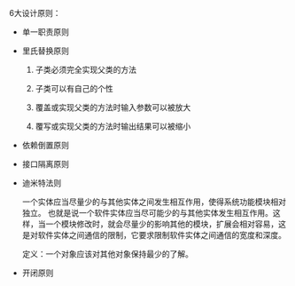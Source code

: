 6大设计原则：

* 单一职责原则

* 里氏替换原则
   1. 子类必须完全实现父类的方法

   2. 子类可以有自己的个性

   3. 覆盖或实现父类的方法时输入参数可以被放大

   4. 覆写或实现父类的方法时输出结果可以被缩小

* 依赖倒置原则

* 接口隔离原则

* 迪米特法则

   一个实体应当尽量少的与其他实体之间发生相互作用，使得系统功能模块相对独立。
也就是说一个软件实体应当尽可能少的与其他实体发生相互作用。这样，当一个模块修改时，就会尽量少的影响其他的模块，扩展会相对容易，这是对软件实体之间通信的限制，它要求限制软件实体之间通信的宽度和深度。

  定义：一个对象应该对其他对象保持最少的了解。

* 开闭原则